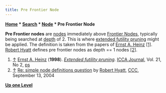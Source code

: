 ```yaml
---
title: Pre Frontier Node
---
```

**[Home](Home "Home") \* [Search](Search "Search") \* [Node](Node "Node") \* Pre Frontier Node**


**Pre Frontier nodes** are [nodes](Node "Node") immediately above [Frontier Nodes](Frontier_Nodes "Frontier Nodes"), typically being searched at [depth](Depth "Depth") of 2. This is where [extended futility pruning](Futility_Pruning#Extendedfutilityprunning "Futility Pruning") might be applied. The definition is taken from the papers of [Ernst A. Heinz](Ernst_A._Heinz "Ernst A. Heinz") <a id="cite-note-1" href="#cite-ref-1">[1]</a>. [Robert Hyatt](Robert_Hyatt "Robert Hyatt") defines pre frontier nodes as depth == 1 nodes <a id="cite-note-2" href="#cite-ref-2">[2]</a>.






1. <a id="cite-ref-1" href="#cite-note-1">↑</a> [Ernst A. Heinz](Ernst_A._Heinz "Ernst A. Heinz") (**1998**). *[Extended futility pruning](http://people.csail.mit.edu/heinz/dt/node18.html)*. [ICCA Journal](ICGA_Journal "ICGA Journal"), Vol. 21, No 2, [ps](http://people.csail.mit.edu/heinz/ps/ext_fut.ps.gz)
2. <a id="cite-ref-2" href="#cite-note-2">↑</a> [Re: simple node definitions question](https://www.stmintz.com/ccc/index.php?id=387518) by [Robert Hyatt](Robert_Hyatt "Robert Hyatt"), [CCC](Computer_Chess_Forums "Computer Chess Forums"), September 13, 2004

**[Up one Level](Node "Node")**







 
